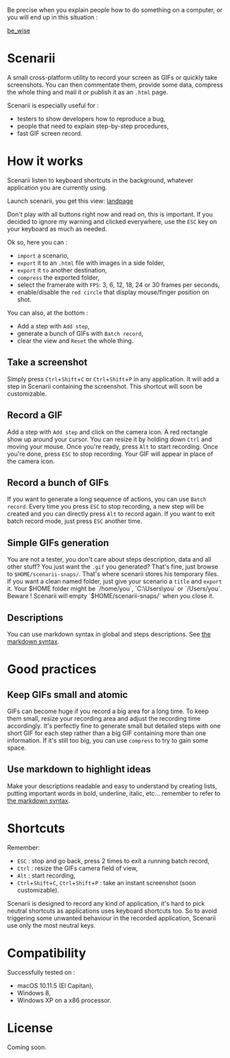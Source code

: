 Be precise when you explain people how to do something on a computer, or you will end up in this situation :


[be_wise](https://raw.githubusercontent.com/ggeoffrey/scenarii/master/doc/img/any_key.jpg)

# Scenarii

A small cross-platform utility to record your screen as GIFs or quickly take screenshots. 
You can then commentate them, provide some data, compress the whole thing and mail it or publish it as an `.html` page.

Scenarii is especially useful for :
- testers to show developers how to reproduce a bug,
- people that need to explain step-by-step procedures,
- fast GIF screen record.

# How it works
Scenarii listen to keyboard shortcuts in the background, whatever application you are currently using.

Launch scenarii, you get this view:   [landpage](https://raw.githubusercontent.com/ggeoffrey/scenarii/master/doc/img/landpage.jpg)

Don't play with all buttons right now and read on, this is important. If you decided to ignore my warning and  clicked everywhere, use the `ESC` key on your keyboard as much as needed.

Ok so, here you can : 
- `import` a scenario,
- `export` it to an `.html` file with images in a side folder,
- `export` it `to` another destination,
- `compress` the exported folder,
- select the framerate with `FPS`: 3, 6, 12, 18, 24 or 30 frames per seconds,
- enable/disable the `red circle` that display mouse/finger position on shot.

You can also, at the bottom :
- Add a step with `Add step`,
- generate a bunch of GIFs with `Batch record`,
- clear the view and `Reset` the whole thing.

## Take a screenshot
Simply press `Ctrl`+`Shift`+`C` or `Ctrl`+`Shift`+`P` in any application. 
It will add a step in Scenarii containing the screenshot. This shortcut will soon be customizable.

## Record a GIF

Add a step with `Add step` and click on the camera icon. A red rectangle show up around your cursor. You can resize it by holding down `Ctrl` and moving your mouse. Once you're ready, press `Alt` to start recording.
Once you're done, press `ESC` to stop recording. Your GIF will appear in place of the camera icon.

## Record a bunch of GIFs

If you want to generate a long sequence of actions, you can use `Batch record`. Every time you press `ESC` to stop recording, a new step will be created and you can directly press `Alt` to record again. If you want to exit batch record mode, just press `ESC` another time.

## Simple GIFs generation

You are not a tester, you don't care about steps description, data and all other stuff? You just want the `.gif` you generated? That's fine, just browse to `$HOME/scenarii-snaps/`. That's where scenarii stores his temporary files. If you want a clean named folder, just give your scenario a `title` and `export` it. Your $HOME folder might be `/home/you`, `C:\Users\you` or `/Users/you`. Beware ! Scenarii will empty `$HOME/scenarii-snaps/` when you close it.

## Descriptions

You can use markdown syntax in global and steps descriptions. See [the markdown syntax](https://github.com/adam-p/markdown-here/wiki/Markdown-Cheatsheet).

# Good practices

## Keep GIFs small and atomic

GIFs can become huge if you record a big area for a long time. To keep them small, resize your recording area and adjust the recording time accordingly.
It's perfectly fine to generate small but detailed steps with one short GIF for each step rather than a big GIF containing more than one information.
If it's still too big, you can use `compress` to try to gain some space.

## Use markdown to highlight ideas

Make your descriptions readable and easy to understand by creating lists, putting important words in bold, underline, italic, etc… remember to refer to 
[the markdown syntax](https://github.com/adam-p/markdown-here/wiki/Markdown-Cheatsheet).


# Shortcuts

Remember:
- `ESC` : stop and go back, press 2 times to exit a running batch record,
- `Ctrl` : resize the GIFs camera field of view,
- `Alt` : start recording,
- `Ctrl`+`Shift`+`C`, `Ctrl`+`Shift`+`P` : take an instant screenshot (soon customizable).

Scenarii is designed to record any kind of application, it's hard to pick neutral shortcuts as applications uses keyboard shortcuts too.
So to avoid triggering some unwanted behaviour in the recorded application, Scenarii use only the most neutral keys.

# Compatibility

Successfully tested on : 
- macOS 10.11.5 (El Capitan),
- Windows 8,
- Windows XP on a x86 processor.

# License
Coming soon.

